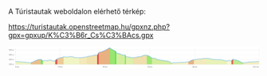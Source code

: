 A Túristautak weboldalon elérhető térkép:

  https://turistautak.openstreetmap.hu/gpxnz.php?gpx=gpxup/K%C3%B6r_Cs%C3%BAcs.gpx


<img src="https://github.com/BalintQ/GPX-Files/blob/main/Herend-Fest/Terep_fut%C3%A1s/K%C3%B6r%2BCs%C3%BAcs/Szintvonal.png" alt="">
